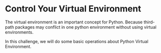 # Control Your Virtual Environment

The virtual environment is an important concept for Python.
Because third-path packages may conflict in one python environment without using virtual environments.

In this challenge, we will do some basic operations about Python Virtual Environment.
